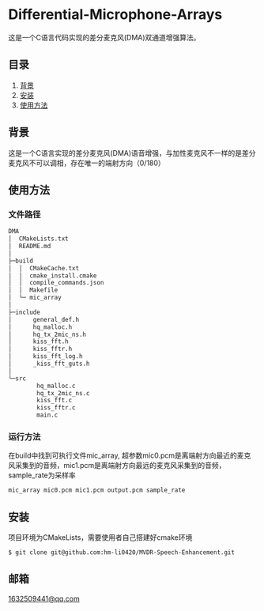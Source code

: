# Differential-Microphone-Arrays
这是一个C语言代码实现的差分麦克风(DMA)双通道增强算法。
## 目录

1. [背景](#背景)
2. [安装](#安装)
3. [使用方法](#使用方法)


## 背景  

这是一个C语言实现的差分麦克风(DMA)语音增强，与加性麦克风不一样的是差分麦克风不可以调相，存在唯一的端射方向（0/180）

## 使用方法  
### 文件路径 
```bash 
DMA
│  CMakeLists.txt
│  README.md
│
├─build
│  │  CMakeCache.txt
│  │  cmake_install.cmake
│  │  compile_commands.json
│  │  Makefile
│  └─ mic_array
│
├─include
│      general_def.h
│      hq_malloc.h
│      hq_tx_2mic_ns.h
│      kiss_fft.h
│      kiss_fftr.h
│      kiss_fft_log.h
│      _kiss_fft_guts.h
│
└─src
        hq_malloc.c
        hq_tx_2mic_ns.c
        kiss_fft.c
        kiss_fftr.c
        main.c
```
### 运行方法
在build中找到可执行文件mic_array, 超参数mic0.pcm是离端射方向最近的麦克风采集到的音频，mic1.pcm是离端射方向最远的麦克风采集到的音频，sample_rate为采样率
```bash
mic_array mic0.pcm mic1.pcm output.pcm sample_rate
```  
## 安装
项目环境为CMakeLists，需要使用者自己搭建好cmake环境
```bash
$ git clone git@github.com:hm-li0420/MVDR-Speech-Enhancement.git
```
## 邮箱
1632509441@qq.com